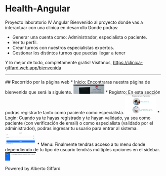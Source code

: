 # Health-Angular 
 Proyecto laboratorio IV Angular
 Bienvenido al proyecto donde vas a interactuar con una clinica  en desarrollo
 Donde podras:
 * Generar una cuenta como: Administrador, especialista o paciente.
 * Ver tu perfil.
 * Crear turnos con nuestros especialistas expertos.
 * Gestionar los distintos turnos que puedas llegar a tener

 Y lo mejor de todo, completamente gratis!
 Visítanos, <https://clinica-giffard.web.app/bienvenida>
 <hr/>
 ## Recorrido por la página web
 * Inicio: Encontraras nuestra página de bienvenida que será la siguiente.
 <img src="./src/assets/readme/home.png" width="100">
 * Registro: En esta sección podras registrarte tanto como paciente como especialista.
 <img src="./src/assets/readme/registro.png" width="100">
 * Login: Cuando ya te hayas registrado y te hayan validado, ya sea como paciente (con verificación de email) 
 o como especialista (validado por el administrador), podras ingresar tu usuario para entrar al sistema.
 <img src="./src/assets/readme/login.png" width="100">
 * Menu: Finalmente tendras acceso a tu menu donde dependiendo de tu tipo de usuario tendrás múltiples opciones en el sidebar.
 <img src="./src/assets/readme/menu.png" width="100">
 

 Powered by Alberto Giffard
